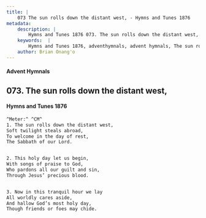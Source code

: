 ```yaml
---
title: |
    073 The sun rolls down the distant west, - Hymns and Tunes 1876
metadata:
    description: |
        Hymns and Tunes 1876 073. The sun rolls down the distant west,. Soft twilight steals abroad, To welcome in the day of rest, The Sabbath of our Lord. 
    keywords:  |
        Hymns and Tunes 1876, adventhymnals, advent hymnals, The sun rolls down the distant west,, Soft twilight steals abroad,, 
    author: Brian Onang'o
---
```


#### Advent Hymnals
## 073. The sun rolls down the distant west,
####  Hymns and Tunes 1876

```txt
^Meter:^ ^CM^
1. The sun rolls down the distant west,
Soft twilight steals abroad,
To welcome in the day of rest,
The Sabbath of our Lord.


2. This holy day let us begin,
With songs of praise to God,
Who pardons all our guilt and sin, 
Through Jesus’ precious blood.


3. Now in this tranquil hour we lay 
All worldly cares aside,
And hallow God’s most holy day,
Though friends or foes may chide.
```